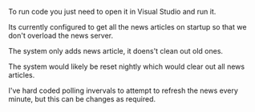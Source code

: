 To run code you just need to open it in Visual Studio and run it.

Its currently configured to get all the news articles on startup so that we don't overload the news server.

The system only adds news article, it doens't clean out old ones.  

The system would likely be reset nightly which would clear out all news articles.

I've hard coded polling invervals to attempt to refresh the news every minute, but this can be changes as required.


